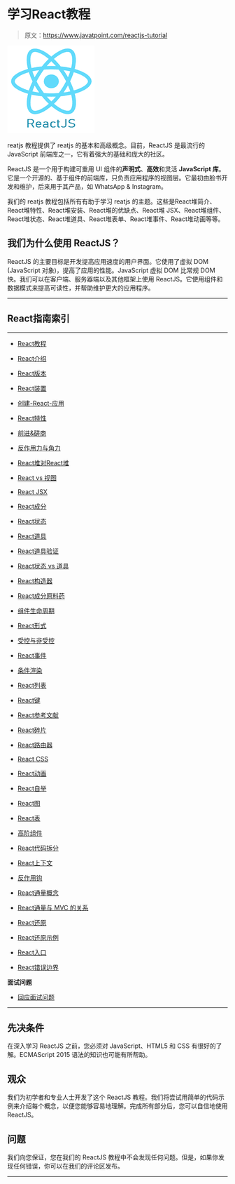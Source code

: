 # 学习React教程

> 原文：<https://www.javatpoint.com/reactjs-tutorial>

![ReactJS Tutorial](img/118f9757004698ca098ba73b64c9c6d7.png)

reatjs 教程提供了 reatjs 的基本和高级概念。目前，ReactJS 是最流行的 JavaScript 前端库之一，它有着强大的基础和庞大的社区。

ReactJS 是一个用于构建可重用 UI 组件的**声明式**、**高效**和灵活 **JavaScript 库**。它是一个开源的、基于组件的前端库，只负责应用程序的视图层。它最初由脸书开发和维护，后来用于其产品，如 WhatsApp & Instagram。

我们的 reatjs 教程包括所有有助于学习 reatjs 的主题。这些是React堆简介、React堆特性、React堆安装、React堆的优缺点、React堆 JSX、React堆组件、React堆状态、React堆道具、React堆表单、React堆事件、React堆动画等等。

## 我们为什么使用 ReactJS？

ReactJS 的主要目标是开发提高应用速度的用户界面。它使用了虚拟 DOM (JavaScript 对象)，提高了应用的性能。JavaScript 虚拟 DOM 比常规 DOM 快。我们可以在客户端、服务器端以及其他框架上使用 ReactJS。它使用组件和数据模式来提高可读性，并帮助维护更大的应用程序。

* * *

## React指南索引

* * *

*   [React教程](reactjs-tutorial)
*   [React介绍](react-introduction)
*   [React版本](react-version)
*   [React装置](react-installation)
*   [创建-React-应用](react-create-react-app)
*   [React特性](react-features)
*   [前进&磋商](pros-and-cons-of-react)
*   [反作用力与角力](reactjs-vs-angularjs)
*   [React堆对React堆](reactjs-vs-reactnative)
*   [React vs 视图](react-vs-vue)
*   [React JSX](react-jsx)
*   [React成分](react-components)
*   [React状态](react-state)
*   [React道具](react-props)
*   [React道具验证](react-props-validation)

*   [React状态 vs 道具](react-state-vs-props)
*   [React构造器](react-constructor)
*   [React成分原料药](react-component-api)
*   [组件生命周期](react-component-life-cycle)
*   [React形式](react-forms)
*   [受控与非受控](react-controlled-vs-uncontrolled-component)
*   [React事件](react-events)
*   [条件渲染](react-conditional-rendering)
*   [React列表](react-lists)
*   [React键](react-keys)
*   [React参考文献](react-refs)
*   [React碎片](react-fragments)
*   [React路由器](react-router)
*   [React CSS](react-css)
*   [React动画](react-animation)

*   [React自举](react-bootstrap)
*   [React图](react-map)
*   [React表](react-table)
*   [高阶组件](react-higher-order-components)
*   [React代码拆分](react-code-splitting)
*   [React上下文](react-context)
*   [反作用钩](react-hooks)
*   [React通量概念](react-flux-concept)
*   [React通量与 MVC 的关系](react-flux-vs-mvc)
*   [React还原](react-redux)
*   [React还原示例](react-redux-example)
*   [React入口](react-portals)
*   [React错误边界](react-error-boundaries)

**面试问题**

*   [回应面试问题](react-interview-questions)

* * *

## 先决条件

在深入学习 ReactJS 之前，您必须对 JavaScript、HTML5 和 CSS 有很好的了解。ECMAScript 2015 语法的知识也可能有所帮助。

## 观众

我们为初学者和专业人士开发了这个 ReactJS 教程。我们将尝试用简单的代码示例来介绍每个概念，以便您能够容易地理解。完成所有部分后，您可以自信地使用 ReactJS。

## 问题

我们向您保证，您在我们的 ReactJS 教程中不会发现任何问题。但是，如果你发现任何错误，你可以在我们的评论区发布。

* * *